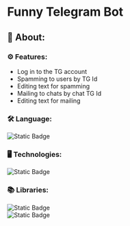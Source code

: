 # Funny Telegram Bot
## 📌 About:
### ⚙️ Features:
- Log in to the TG account
- Spamming to users by TG Id
- Editing text for spamming
- Mailing to chats by chat TG Id
- Editing text for mailing

### 🛠 Language:  
![Static Badge](https://img.shields.io/badge/Python-blue?style=for-the-badge&logo=python&logoColor=white&link=https%3A%2F%2Fwww.python.org%2F)
### 🖥 Technologies:  
![Static Badge](https://img.shields.io/badge/SQLite-Database-lightgrey?style=for-the-badge&logo=sqlite&logoColor=white&labelColor=%23003B57&link=https%3A%2F%2Fwww.sqlite.org%2F)
### 📚 Libraries:
![Static Badge](https://img.shields.io/badge/Telethon-blue?style=for-the-badge&logo=pypi&logoColor=white&link=https%3A%2F%2Fdocs.telethon.dev%2Fen%2Fstable%2F)  
![Static Badge](https://img.shields.io/badge/python--dotenv-blue?style=for-the-badge&logo=pypi&logoColor=white&link=https%3A%2F%2Fpypi.org%2Fproject%2Fpython-dotenv%2F)

